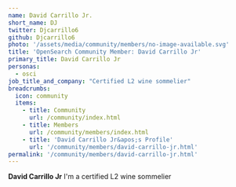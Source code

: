 ```yaml
---
name: David Carrillo Jr.
short_name: DJ
twitter: Djcarrillo6
github: Djcarrillo6
photo: '/assets/media/community/members/no-image-available.svg'
title: 'OpenSearch Community Member: David Carrillo Jr'
primary_title: David Carrillo Jr
personas:
  - osci
job_title_and_company: "Certified L2 wine sommelier"
breadcrumbs:
  icon: community
  items:
    - title: Community
      url: /community/index.html
    - title: Members
      url: /community/members/index.html
    - title: 'David Carrillo Jr&apos;s Profile'
      url: '/community/members/david-carrillo-jr.html'
permalink: '/community/members/david-carrillo-jr.html'
---
```


**David Carrillo Jr** I'm a certified L2 wine sommelier